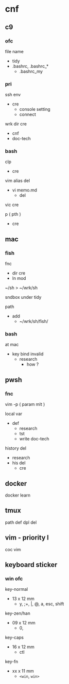 
# cnf


## c9

### ofc

file name
- tidy
- .bashrc, .bashrc_*
  - .bashrc_my


### pri

ssh env
- cre
  - console setting
  - connect


wrk dir cre
- cnf
- doc-tech


### bash

clp
- cre


vim alias del
- vi memo.md
  - del

vic cre


p ( pth )
- cre


## mac

### fish

fnc
- dir cre
- ln mod


~/sh > ~/wrk/sh


sndbox under tidy


path
- add
  - ~/wrk/sh/fish/


### bash

at mac
- key bind invalid
  - research
    - how ?


## pwsh

### fnc

vim -p ( param mlt )


local var
- def
  - research
  - tst
  - write doc-tech


history del
- research
- his del
  - cre



## docker

docker learn



## tmux

path def dpl del



## vim  -  priority l

coc vim



## keyboard sticker

### win ofc

key-normal
- 13 x 12 mm
  - y, ;+, \|, @, a, esc, shift

key-zen/han
- 09 x 12 mm
  - 0,

key-caps
- 16 x 12 mm
  - ctl

key-fn
- xx x 11 mm
  - `<win`, `win>`




